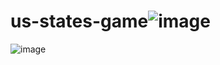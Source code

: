 # us-states-game![image](https://user-images.githubusercontent.com/88244322/201214580-877a89d6-0b62-4212-b396-9529a627354a.png)
![image](https://user-images.githubusercontent.com/88244322/201214618-cc18f03b-93c9-44c8-ace5-a282a03a54be.png)

